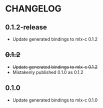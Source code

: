 # CHANGELOG

## 0.1.2-release

- Update generated bindings to mlx-c 0.1.2

## ~~0.1.2~~

- ~~Update generated bindings to mlx-c 0.1.2~~
- Mistakenly published 0.1.0 as 0.1.2

## 0.1.0

- Update generated bindings to mlx-c 0.1.0
